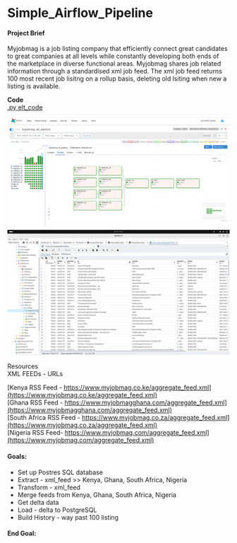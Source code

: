 # Simple_Airflow_Pipeline
#### Project Brief   
Myjobmag is a job listing company that efficiently connect great candidates to great companies at all levels while constantly developing both ends of the marketplace in diverse functional areas.
Myjobmag shares job related information through a standardised xml job feed. The xml job feed returns 100 most recent job lisitng on a rollup basis, deleting old lsiting when new a listing is available. 

**Code**   
[.py elt_code](elt_pipeline.py)     

![End_Goal](assets/imgs/ui_webserver.png)   
![End_Goal](assets/imgs/end_goal.png)  

Resources   
XML FEEDs - URLs   

[Kenya RSS Feed - https://www.myjobmag.co.ke/aggregate_feed.xml](https://www.myjobmag.co.ke/aggregate_feed.xml)        
[Ghana RSS Feed - https://www.myjobmagghana.com/aggregate_feed.xml](https://www.myjobmagghana.com/aggregate_feed.xml)   
[South Africa RSS Feed - https://www.myjobmag.co.za/aggregate_feed.xml](https://www.myjobmag.co.za/aggregate_feed.xml)    
[Nigeria RSS Feed- https://www.myjobmag.com/aggregate_feed.xml](https://www.myjobmag.com/aggregate_feed.xml)     

#### Goals:  
* Set up Postres SQL database  
* Extract - xml_feed >> Kenya,  Ghana,  South Africa,  Nigeria   
* Transform - xml_feed    
* Merge feeds from Kenya,  Ghana,  South Africa,  Nigeria  
* Get delta data   
* Load - delta to PostgreSQL  
* Build History - way past 100 listing

#### End Goal:    


